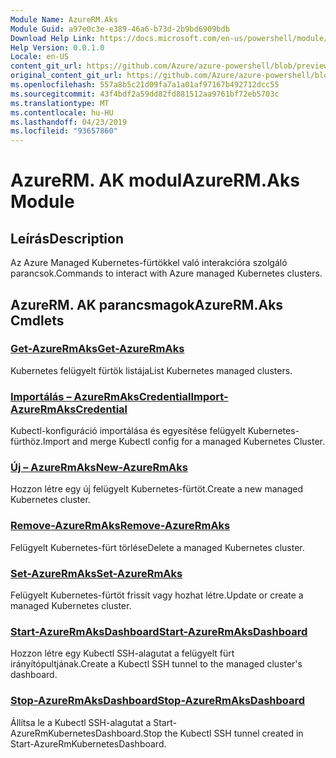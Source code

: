 ```yaml
---
Module Name: AzureRM.Aks
Module Guid: a97e0c3e-e389-46a6-b73d-2b9bd6909bdb
Download Help Link: https://docs.microsoft.com/en-us/powershell/module/azurerm.aks
Help Version: 0.0.1.0
Locale: en-US
content_git_url: https://github.com/Azure/azure-powershell/blob/preview/src/ResourceManager/Aks/Commands.Aks/help/AzureRM.Aks.md
original_content_git_url: https://github.com/Azure/azure-powershell/blob/preview/src/ResourceManager/Aks/Commands.Aks/help/AzureRM.Aks.md
ms.openlocfilehash: 557a8b5c21d09fa7a1a01af97167b492712dcc55
ms.sourcegitcommit: 43f4bdf2a59dd82fd881512aa9761bf72eb5703c
ms.translationtype: MT
ms.contentlocale: hu-HU
ms.lasthandoff: 04/23/2019
ms.locfileid: "93657860"
---
```

# <span data-ttu-id="4df52-101">AzureRM. AK modul</span><span class="sxs-lookup"><span data-stu-id="4df52-101">AzureRM.Aks Module</span></span>
## <span data-ttu-id="4df52-102">Leírás</span><span class="sxs-lookup"><span data-stu-id="4df52-102">Description</span></span>
<span data-ttu-id="4df52-103">Az Azure Managed Kubernetes-fürtökkel való interakcióra szolgáló parancsok.</span><span class="sxs-lookup"><span data-stu-id="4df52-103">Commands to interact with Azure managed Kubernetes clusters.</span></span>

## <span data-ttu-id="4df52-104">AzureRM. AK parancsmagok</span><span class="sxs-lookup"><span data-stu-id="4df52-104">AzureRM.Aks Cmdlets</span></span>
### [<span data-ttu-id="4df52-105">Get-AzureRmAks</span><span class="sxs-lookup"><span data-stu-id="4df52-105">Get-AzureRmAks</span></span>](Get-AzureRmAks.md)
<span data-ttu-id="4df52-106">Kubernetes felügyelt fürtök listája</span><span class="sxs-lookup"><span data-stu-id="4df52-106">List Kubernetes managed clusters.</span></span>

### [<span data-ttu-id="4df52-107">Importálás – AzureRmAksCredential</span><span class="sxs-lookup"><span data-stu-id="4df52-107">Import-AzureRmAksCredential</span></span>](Import-AzureRmAksCredential.md)
<span data-ttu-id="4df52-108">Kubectl-konfiguráció importálása és egyesítése felügyelt Kubernetes-fürthöz.</span><span class="sxs-lookup"><span data-stu-id="4df52-108">Import and merge Kubectl config for a managed Kubernetes Cluster.</span></span>

### [<span data-ttu-id="4df52-109">Új – AzureRmAks</span><span class="sxs-lookup"><span data-stu-id="4df52-109">New-AzureRmAks</span></span>](New-AzureRmAks.md)
<span data-ttu-id="4df52-110">Hozzon létre egy új felügyelt Kubernetes-fürtöt.</span><span class="sxs-lookup"><span data-stu-id="4df52-110">Create a new managed Kubernetes cluster.</span></span>

### [<span data-ttu-id="4df52-111">Remove-AzureRmAks</span><span class="sxs-lookup"><span data-stu-id="4df52-111">Remove-AzureRmAks</span></span>](Remove-AzureRmAks.md)
<span data-ttu-id="4df52-112">Felügyelt Kubernetes-fürt törlése</span><span class="sxs-lookup"><span data-stu-id="4df52-112">Delete a managed Kubernetes cluster.</span></span>

### [<span data-ttu-id="4df52-113">Set-AzureRmAks</span><span class="sxs-lookup"><span data-stu-id="4df52-113">Set-AzureRmAks</span></span>](Set-AzureRmAks.md)
<span data-ttu-id="4df52-114">Felügyelt Kubernetes-fürtöt frissít vagy hozhat létre.</span><span class="sxs-lookup"><span data-stu-id="4df52-114">Update or create a managed Kubernetes cluster.</span></span>

### [<span data-ttu-id="4df52-115">Start-AzureRmAksDashboard</span><span class="sxs-lookup"><span data-stu-id="4df52-115">Start-AzureRmAksDashboard</span></span>](Start-AzureRmAksDashboard.md)
<span data-ttu-id="4df52-116">Hozzon létre egy Kubectl SSH-alagutat a felügyelt fürt irányítópultjának.</span><span class="sxs-lookup"><span data-stu-id="4df52-116">Create a Kubectl SSH tunnel to the managed cluster's dashboard.</span></span>

### [<span data-ttu-id="4df52-117">Stop-AzureRmAksDashboard</span><span class="sxs-lookup"><span data-stu-id="4df52-117">Stop-AzureRmAksDashboard</span></span>](Stop-AzureRmAksDashboard.md)
<span data-ttu-id="4df52-118">Állítsa le a Kubectl SSH-alagutat a Start-AzureRmKubernetesDashboard.</span><span class="sxs-lookup"><span data-stu-id="4df52-118">Stop the Kubectl SSH tunnel created in Start-AzureRmKubernetesDashboard.</span></span>

